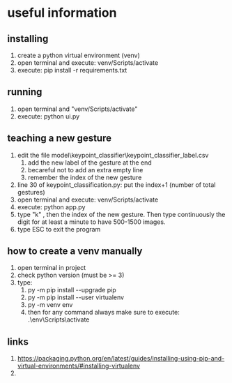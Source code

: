 # useful information

## installing
1. create a python virtual environment (venv)
2. open terminal and execute: venv/Scripts/activate
3. execute: pip install -r requirements.txt

## running
1. open terminal and "venv/Scripts/activate"
2. execute: python ui.py

## teaching a new gesture
1. edit the file model\keypoint_classifier\keypoint_classifier_label.csv
   1. add the new label of the gesture at the end
   2. becareful not to add an extra empty line
   3. remember the index of the new gesture 
2. line 30 of keypoint_classification.py: put the index+1 (number of total gestures)
3. open terminal and execute: venv/Scripts/activate
4. execute: python app.py
5. type "k" , then the index of the new gesture. Then type continuously the digit for at least a minute to have 500-1500 images.
6. type ESC to exit the program

## how to create a venv manually
1. open terminal in project
2. check python version (must be >= 3)
3. type:
   1. py -m pip install --upgrade pip
   2. py -m pip install --user virtualenv
   3. py -m venv env
   4. then for any command always make sure to execute: .\env\Scripts\activate
   
## links
1. https://packaging.python.org/en/latest/guides/installing-using-pip-and-virtual-environments/#installing-virtualenv
2. 
